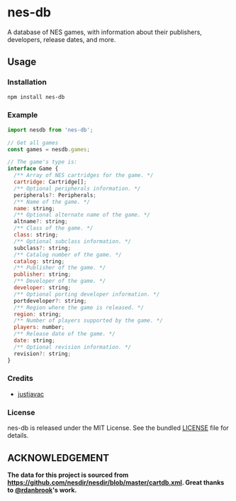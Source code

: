 # nes-db

A database of NES games, with information about their publishers, developers,
release dates, and more.

## Usage

### Installation

```bash
npm install nes-db
```

### Example

```js
import nesdb from 'nes-db';

// Get all games
const games = nesdb.games;

// The game's type is:
interface Game {
  /** Array of NES cartridges for the game. */
  cartridge: Cartridge[];
  /** Optional peripherals information. */
  peripherals?: Peripherals;
  /** Name of the game. */
  name: string;
  /** Optional alternate name of the game. */
  altname?: string;
  /** Class of the game. */
  class: string;
  /** Optional subclass information. */
  subclass?: string;
  /** Catalog number of the game. */
  catalog: string;
  /** Publisher of the game. */
  publisher: string;
  /** Developer of the game. */
  developer: string;
  /** Optional porting developer information. */
  portdeveloper?: string;
  /** Region where the game is released. */
  region: string;
  /** Number of players supported by the game. */
  players: number;
  /** Release date of the game. */
  date: string;
  /** Optional revision information. */
  revision?: string;
}
```

### Credits

- [justjavac](https://github.com/justjavac)

### License

nes-db is released under the MIT License. See the bundled [LICENSE](./LICENSE)
file for details.

## ACKNOWLEDGEMENT

**The data for this project is sourced from
https://github.com/nesdir/nesdir/blob/master/cartdb.xml. Great thanks to
[@rdanbrook](https://github.com/rdanbrook)'s work.**
